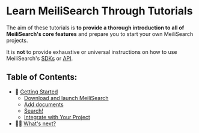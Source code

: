 # Learn MeiliSearch Through Tutorials

The aim of these tutorials is **to provide a thorough introduction to all of MeiliSearch's core features** and prepare you to start your own MeiliSearch projects.

It is **not** to provide exhaustive or universal instructions on how to use MeiliSearch's [SDKs](/learn/what_is_meilisearch/sdks.md) or [API](/reference/api).

## Table of Contents:

- 🚀 [Getting Started](/learn/tutorials/getting_started.md)
  - [Download and launch MeiliSearch](/learn/tutorials/getting_started.md#download-and-launch)
  - [Add documents](/learn/tutorials/getting_started.md#add-documents)
  - [Search!](/learn/tutorials/getting_started.md#search)
  - [Integrate with Your Project](/learn/tutorials/getting_started.md#integrate-with-your-project)
- 👩‍🚀 [What's next?](/learn/tutorials/whats_next.md)
